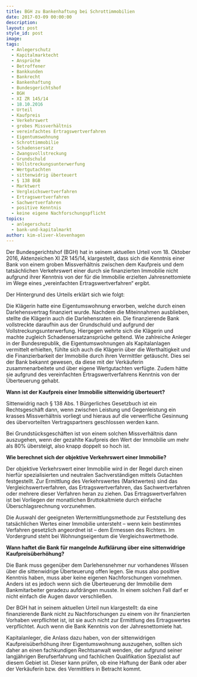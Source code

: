 ```yaml
---
title: BGH zu Bankenhaftung bei Schrottimmobilien
date: 2017-03-09 00:00:00
description:
layout: post
style_id: post
image:
tags:
  - Anlegerschutz
  - Kapitalmarktecht
  - Ansprüche
  - Betroffener
  - Bankkunden
  - Bankrecht
  - Bankenhaftung
  - Bundesgerichtshof
  - BGH
  - XI ZR 145/14
  - 18.10.2016
  - Urteil
  - Kaufpreis
  - Verkehrswert
  - grobes Missverhältnis
  - vereinfachtes Ertragswertverfahren
  - Eigentumswohnung
  - Schrottimmobilie
  - Schadensersatz
  - Zwangsvollstreckung
  - Grundschuld
  - Vollstreckungsunterwerfung
  - Wertgutachten
  - sittenwidrig überteuert
  - § 138 BGB
  - Marktwert
  - Vergleichswertverfahren
  - Ertragswertverfahren
  - Sachwertverfahren
  - positive Kenntnis
  - keine eigene Nachforschungspflicht
topics:
  - anlegerschutz
  - bank-und-kapitalmarkt
author: kim-oliver-klevenhagen
---
```



Der Bundesgerichtshof (BGH) hat in seinem aktuellen Urteil vom 18. Oktober 2016, Aktenzeichen XI ZR 145/14, klargestellt, dass sich die Kenntnis einer Bank von einem groben Missverhältnis zwischen dem Kaufpreis und dem tatsächlichen Verkehrswert einer durch sie finanzierten Immobilie nicht aufgrund ihrer Kenntnis von der für die Immobilie erzielten Jahresnettomiete im Wege eines „vereinfachten Ertragswertverfahren“ ergibt.

Der Hintergrund des Urteils erklärt sich wie folgt:

Die Klägerin hatte eine Eigentumswohnung erworben, welche durch einen Darlehensvertrag finanziert wurde. Nachdem die Miteinnahmen ausblieben, stellte die Klägerin auch die Darlehensraten ein. Die finanzierende Bank vollstreckte daraufhin aus der Grundschuld und aufgrund der Vollstreckungsunterwerfung. Hiergegen wehrte sich die Klägerin und machte zugleich Schadensersatzansprüche geltend. Wie zahlreiche Anleger in der Bundesrepublik, die Eigentumswohnungen als Kapitalanlagen vermittelt erhielten, fühlte sich auch die Klägerin über die Werthaltigkeit und die Finanzierbarkeit der Immobilie durch ihren Vermittler getäuscht. Dies sei der Bank bekannt gewesen, da diese mit der Verkäuferin zusammenarbeitete und über eigene Wertgutachten verfügte. Zudem hätte sie aufgrund des vereinfachten Ertragswertverfahrens Kenntnis von der Überteuerung gehabt.

**Wann ist der Kaufpreis einer Immobilie sittenwidrig überteuert?**

Sittenwidrig nach § 138 Abs. 1 Bürgerliches Gesetzbuch ist ein Rechtsgeschäft dann, wenn zwischen Leistung und Gegenleistung ein krasses Missverhältnis vorliegt und hieraus auf die verwerfliche Gesinnung des übervorteilten Vertragspartners geschlossen werden kann.

Bei Grundstücksgeschäften ist von einem solchen Missverhältnis dann auszugehen, wenn der gezahlte Kaufpreis den Wert der Immobilie um mehr als 80% übersteigt, also knapp doppelt so hoch ist.

**Wie berechnet sich der objektive Verkehrswert einer Immobilie?**

Der objektive Verkehrswert einer Immobilie wird in der Regel durch einen hierfür spezialisierten und neutralen Sachverständigen mittels Gutachten festgestellt. Zur Ermittlung des Verkehrswertes (Marktwertes) sind das Vergleichswertverfahren, das Ertragswertverfahren, das Sachwertverfahren oder mehrere dieser Verfahren heran zu ziehen. Das Ertragswertverfahren ist bei Vorliegen der monatlichen Bruttokaltmiete durch einfache Überschlagsrechnung vorzunehmen.

Die Auswahl der geeigneten Wertermittlungsmethode zur Feststellung des tatsächlichen Wertes einer Immobilie untersteht – wenn kein bestimmtes Verfahren gesetzlich angeordnet ist – dem Ermessen des Richters. Im Vordergrund steht bei Wohnungseigentum die Vergleichswertmethode.

**Wann haftet die Bank für mangelnde Aufklärung über eine sittenwidrige Kaufpreisüberhöhung?**

Die Bank muss gegenüber dem Darlehensnehmer nur vorhandenes Wissen über die sittenwidrige Überteuerung offen legen. Sie muss also positive Kenntnis haben, muss aber keine eigenen Nachforschungen vornehmen. Anders ist es jedoch wenn sich die Überteuerung der Immobilie dem Bankmitarbeiter geradezu aufdrängen musste. In einem solchen Fall darf er nicht einfach die Augen davor verschließen.

Der BGH hat in seinem aktuellen Urteil nun klargestellt: da eine finanzierende Bank nicht zu Nachforschungen zu einem von ihr finanzierten Vorhaben verpflichtet ist, ist sie auch nicht zur Ermittlung des Ertragswertes verpflichtet. Auch wenn die Bank Kenntnis von der Jahresnettomiete hat.

Kapitalanleger, die Anlass dazu haben, von der sittenwidrigen Kaufpreisüberhöhung ihrer Eigentumswohnung auszugehen, sollten sich daher an einen fachkundigen Rechtsanwalt wenden, der aufgrund seiner langjährigen Berufserfahrung und fachlichen Qualifikation Spezialist auf diesem Gebiet ist. Dieser kann prüfen, ob eine Haftung der Bank oder aber der Verkäuferin bzw. des Vermittlers in Betracht kommt.